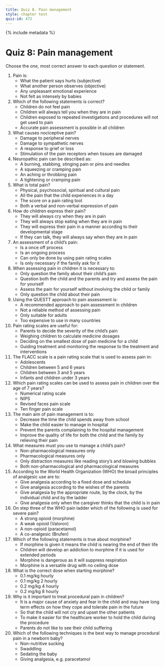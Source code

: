 ```yaml
---
title: Quiz 8. Pain management
style: chapter test
quiz-id: 472
---
```


{% include metadata %} 

# Quiz 8: Pain management

Choose the *one,* most correct answer to each question or statement.

1.	Pain is:
    +	What the patient says hurts (subjective)
    -	What another person observes (objective)
    -	Any unpleasant emotional experience
    -	Not felt as intensely by babies
2.	Which of the following statements is correct?
    -	Children do not feel pain
    -	Children will always tell you when they are in pain
    +	Children exposed to repeated investigations and procedures will not get used to pain
    -	Accurate pain assessment is possible in all children
3.	What causes nociceptive pain?
    -	Damage to peripheral nerves
    -	Damage to sympathetic nerves
    -	A response to grief or loss
    +	Stimulation of the pain receptors when tissues are damaged
4.	Neuropathic pain can be described as:
    +	A burning, stabbing, stinging pain or pins and needles
    -	A squeezing or cramping pain
    -	An aching or throbbing pain
    -	A tightening or cramping pain
5.	What is total pain?
    +	Physical, psychosocial, spiritual and cultural pain
    -	All the pain that the child experiences in a day
    -	The score on a pain rating tool
    -	Both a verbal and non-verbal expression of pain
6.	How do children express their pain?
    -	They will always cry when they are in pain
    -	They will always stop eating when they are in pain
    +	They will express their pain in a manner according to their developmental stage
    -	If they can talk, they will always say when they are in pain
7.	An assessment of a child’s pain:
    -	Is a once off process
    +	Is an ongoing process
    -	Can only be done by using pain rating scales
    -	Is only necessary if the family ask for it
8.	When assessing pain in children it is necessary to:
    -	Only question the family about their child’s pain
    +	Question both the child and the parents and try and assess the pain for yourself
    -	Assess the pain for yourself without involving the child or family
    -	Only question the child about their pain
9.	Using the QUESTT approach to pain assessment is:
    +	A recommended approach to pain assessment in children
    -	Not a reliable method of assessing pain
    -	Only suitable for adults
    -	Too expensive to use in many countries
10.	Pain rating scales are useful for: 
    -	Parents to decide the severity of the child’s pain
    -	Weighing children to calculate medicine dosages
    -	Deciding on the smallest dose of pain medicine for a child
    +	Guiding treatment and monitoring the response to the treatment and interventions
11. The FLACC scale is a pain rating scale that is used to assess pain in:
    -	Adolescents
    -	Children between 5 and 6 years
    -	Children between 3 and 5 years
    +	Infants and children under 3 years
12.	Which pain rating scales can be used to assess pain in children over the age of 7 years?
    +	Numerical rating scale
    -	NIPS
    -	Revised faces pain scale
    -	Ten finger pain scale
13.	The main aim of pain management is to:
    -	Decrease the time the child spends away from school
    -	Make the child easier to manage in hospital
    -	Prevent the parents complaining to the hospital management
    +	Improve the quality of life for both the child and the family by relieving their pain
14.	What measures must you use to manage a child’s pain?
    -	Non-pharmacological measures only
    -	Pharmacological measures only
    -	Only distraction measures like reading story’s and blowing bubbles
    +	Both non-pharmacological and pharmacological measures
15.	According to the World Health Organization (WHO) the broad principles of analgesic use are to: 
    -	Give analgesia according to a fixed dose and schedule
    -	Give analgesia according to the wishes of the parents
    +	Give analgesia by the appropriate route, by the clock, by the individual child and by the ladder
    -	Give analgesia only when the caregiver thinks that the child is in pain
16.	On step three of the WHO pain ladder which of the following is used for severe pain?
    +	A strong opioid (morphine)
    -	A weak opioid (Valoron)
    -	A non-opioid (paracetamol)
    -	A co-analgesic (Brufen)
17.	Which of the following statements is true about morphine?
    -	If morphine is given it means the child is nearing the end of their life
    -	Children will develop an addiction to morphine if it is used for extended periods
    -	Morphine is dangerous as it will suppress respiration
    +	Morphine is a versatile drug with no ceiling dose
18.	What is the correct dose when starting morphine?
    -	0.1 mg/kg hourly
    -	0.1 mg/kg 2 hourly
    +	0.2 mg/kg 4 hourly
    -	0.2 mg/kg 8 hourly
19.	Why is it important to treat procedural pain in children?
    +	It is a major cause of anxiety and fear in the child and may have long term effects on how they cope and tolerate pain in the future
    -	So that the child will not cry and upset the other patients
    -	To make it easier for the healthcare worker to hold the child during the procedure
    -	Parents do not like to see their child suffering
20.	Which of the following techniques is the best way to manage procedural pain in a newborn baby?
    +	Non-nutritive sucking
    -	Swaddling
    -	Sedating the baby
    -	Giving analgesia, e.g. paracetamol
